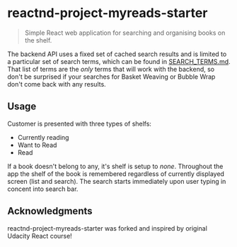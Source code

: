 # reactnd-project-myreads-starter

> Simple React web application for searching and organising books on the shelf.

The backend API uses a fixed set of cached search results and is limited to a particular set of search terms, which can be found in [SEARCH_TERMS.md](SEARCH_TERMS.md). That list of terms are the _only_ terms that will work with the backend, so don't be surprised if your searches for Basket Weaving or Bubble Wrap don't come back with any results.

## Usage

Customer is presented with three types of shelfs:

* Currently reading
* Want to Read
* Read

If a book doesn't belong to any, it's shelf is setup to _none_.
Throughout the app the shelf of the book is remembered regardless of currently displayed screen (list and search).
The search starts immediately upon user typing in concent into search bar.

## Acknowledgments

reactnd-project-myreads-starter was forked and inspired by original Udacity React course!
